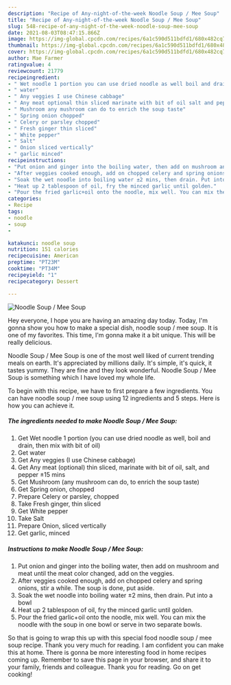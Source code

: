 ```yaml
---
description: "Recipe of Any-night-of-the-week Noodle Soup / Mee Soup"
title: "Recipe of Any-night-of-the-week Noodle Soup / Mee Soup"
slug: 548-recipe-of-any-night-of-the-week-noodle-soup-mee-soup
date: 2021-08-03T08:47:15.866Z
image: https://img-global.cpcdn.com/recipes/6a1c590d511bdfd1/680x482cq70/noodle-soup-mee-soup-recipe-main-photo.jpg
thumbnail: https://img-global.cpcdn.com/recipes/6a1c590d511bdfd1/680x482cq70/noodle-soup-mee-soup-recipe-main-photo.jpg
cover: https://img-global.cpcdn.com/recipes/6a1c590d511bdfd1/680x482cq70/noodle-soup-mee-soup-recipe-main-photo.jpg
author: Mae Farmer
ratingvalue: 4
reviewcount: 21779
recipeingredient:
- " Wet noodle 1 portion you can use dried noodle as well boil and drain then mix with bit of oil"
- " water"
- " Any veggies I use Chinese cabbage"
- " Any meat optional thin sliced marinate with bit of oil salt and pepper 15 mins"
- " Mushroom any mushroom can do to enrich the soup taste"
- " Spring onion chopped"
- " Celery or parsley chopped"
- " Fresh ginger thin sliced"
- " White pepper"
- " Salt"
- " Onion sliced vertically"
- " garlic minced"
recipeinstructions:
- "Put onion and ginger into the boiling water, then add on mushroom and meat until the meat color changed, add on the veggies."
- "After veggies cooked enough, add on chopped celery and spring onions, stir a while. The soup is done, put aside."
- "Soak the wet noodle into boiling water ±2 mins, then drain. Put into a bowl"
- "Heat up 2 tablespoon of oil, fry the minced garlic until golden."
- "Pour the fried garlic+oil onto the noodle, mix well. You can mix the noodle with the soup in one bowl or serve in two separate bowls."
categories:
- Recipe
tags:
- noodle
- soup
- 

katakunci: noodle soup  
nutrition: 151 calories
recipecuisine: American
preptime: "PT23M"
cooktime: "PT34M"
recipeyield: "1"
recipecategory: Dessert

---
```



![Noodle Soup / Mee Soup](https://img-global.cpcdn.com/recipes/6a1c590d511bdfd1/680x482cq70/noodle-soup-mee-soup-recipe-main-photo.jpg)

Hey everyone, I hope you are having an amazing day today. Today, I'm gonna show you how to make a special dish, noodle soup / mee soup. It is one of my favorites. This time, I'm gonna make it a bit unique. This will be really delicious.

Noodle Soup / Mee Soup is one of the most well liked of current trending meals on earth. It's appreciated by millions daily. It's simple, it's quick, it tastes yummy. They are fine and they look wonderful. Noodle Soup / Mee Soup is something which I have loved my whole life.




To begin with this recipe, we have to first prepare a few ingredients. You can have noodle soup / mee soup using 12 ingredients and 5 steps. Here is how you can achieve it.

<!--inarticleads1-->

##### The ingredients needed to make Noodle Soup / Mee Soup:

1. Get  Wet noodle 1 portion (you can use dried noodle as well, boil and drain, then mix with bit of oil)
1. Get  water
1. Get  Any veggies (I use Chinese cabbage)
1. Get  Any meat (optional) thin sliced, marinate with bit of oil, salt, and pepper ±15 mins
1. Get  Mushroom (any mushroom can do, to enrich the soup taste)
1. Get  Spring onion, chopped
1. Prepare  Celery or parsley, chopped
1. Take  Fresh ginger, thin sliced
1. Get  White pepper
1. Take  Salt
1. Prepare  Onion, sliced vertically
1. Get  garlic, minced




<!--inarticleads2-->

##### Instructions to make Noodle Soup / Mee Soup:

1. Put onion and ginger into the boiling water, then add on mushroom and meat until the meat color changed, add on the veggies.
1. After veggies cooked enough, add on chopped celery and spring onions, stir a while. The soup is done, put aside.
1. Soak the wet noodle into boiling water ±2 mins, then drain. Put into a bowl
1. Heat up 2 tablespoon of oil, fry the minced garlic until golden.
1. Pour the fried garlic+oil onto the noodle, mix well. You can mix the noodle with the soup in one bowl or serve in two separate bowls.




So that is going to wrap this up with this special food noodle soup / mee soup recipe. Thank you very much for reading. I am confident you can make this at home. There is gonna be more interesting food in home recipes coming up. Remember to save this page in your browser, and share it to your family, friends and colleague. Thank you for reading. Go on get cooking!
